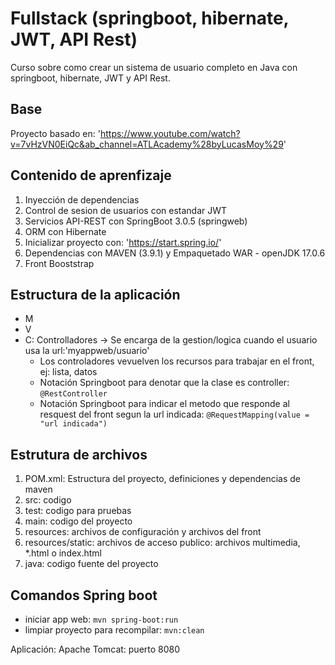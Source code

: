 # Fullstack (springboot, hibernate, JWT, API Rest)

Curso sobre como crear un sistema de usuario completo en Java con springboot, hibernate, JWT y API Rest.


## Base

Proyecto basado en: 'https://www.youtube.com/watch?v=7vHzVN0EiQc&ab_channel=ATLAcademy%28byLucasMoy%29'

## Contenido de aprenfizaje

1. Inyección de dependencias
2. Control de sesion de usuarios con estandar JWT
3. Servicios API-REST con SpringBoot 3.0.5 (springweb)
4. ORM con Hibernate
5. Inicializar proyecto con: 'https://start.spring.io/'
6. Dependencias con MAVEN (3.9.1) y Empaquetado WAR - openJDK 17.0.6
7. Front Booststrap

## Estructura de la aplicación

- M
- V
- C: Controlladores -> Se encarga de la gestion/logica cuando el usuario usa la url:'myappweb/usuario'
	- Los controladores vevuelven los recursos para trabajar en el front, ej: lista, datos
	- Notación Springboot para denotar que la clase es controller: `@RestController`
	- Notación Springboot para indicar el metodo que responde al resquest del front segun la url indicada: `@RequestMapping(value = "url indicada")` 
	

## Estrutura de archivos

1. POM.xml: Estructura del proyecto, definiciones y dependencias de maven
2. src: codigo
3. test: codigo para pruebas
4. main: codigo del proyecto
5. resources: archivos de configuración y archivos del front
6. resources/static: archivos de acceso publico: archivos multimedia, *.html o index.html
7. java: codigo fuente del proyecto

## Comandos Spring boot

- iniciar app web: `mvn spring-boot:run`
- limpiar proyecto para recompilar: `mvn:clean`

Aplicación: Apache Tomcat: puerto 8080

